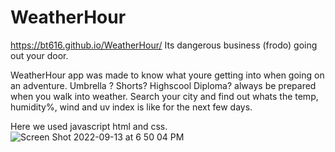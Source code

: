 # WeatherHour

https://bt616.github.io/WeatherHour/
Its dangerous business (frodo) going out your door. 

WeatherHour app was made to know what youre getting into when going on an adventure.
Umbrella ? Shorts? Highscool Diploma? always be prepared when you walk into weather.
Search your city and find out whats the temp, humidity%, wind and uv index is like for the next few days. 


Here we used javascript html and css. 
![Screen Shot 2022-09-13 at 6 50 04 PM](https://user-images.githubusercontent.com/110855674/190040916-81796c69-7ce9-4801-939b-2210385ebe81.png)
